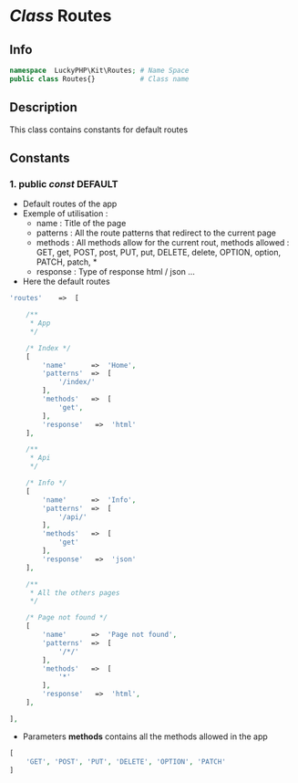 # ***Class*** **Routes**

## Info

```php
namespace  LuckyPHP\Kit\Routes; # Name Space
public class Routes{}           # Class name
```

## Description
This class contains constants for default routes

## Constants

### 1. public ***const*** **DEFAULT**
- Default routes of the app
- Exemple of utilisation :
    - name : Title of the page
    - patterns : All the route patterns that redirect to the current page
    - methods : All methods allow for the current rout, methods allowed : GET, get, POST, post, PUT, put, DELETE, delete, OPTION, option, PATCH, patch, *
    - response : Type of response html / json ...
- Here the default routes
```php
'routes'    =>  [

    /**
     * App
     */

    /* Index */
    [
        'name'      =>  'Home',
        'patterns'  =>  [
            '/index/'
        ],
        'methods'   =>  [
            'get',
        ],
        'response'   =>  'html'
    ],

    /**
     * Api
     */

    /* Info */
    [
        'name'      =>  'Info',
        'patterns'  =>  [
            '/api/'
        ],
        'methods'   =>  [
            'get'
        ],
        'response'   =>  'json'
    ],

    /**
     * All the others pages
     */

    /* Page not found */
    [
        'name'      =>  'Page not found',
        'patterns'  =>  [
            '/*/'
        ],
        'methods'   =>  [
            '*'
        ],
        'response'   =>  'html',
    ],

],
```
- Parameters **methods** contains all the methods allowed in the app
```php
[
    'GET', 'POST', 'PUT', 'DELETE', 'OPTION', 'PATCH'
]
```